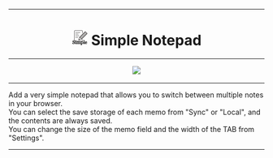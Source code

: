 
***

<h1 align="center">
  <img src="https://github.com/Keinsleif/Simple_Notepad/blob/master/src/128.png" height="32" width="32" />
  Simple Notepad
</h1>

***
<p align="center">
<a href="https://chrome.google.com/webstore/detail/simple-notepad/gmcbcmahcbcmmlofmdmnmjfhojegpbdh">
  <img src="https://gist.githubusercontent.com/Keinsleif/25e76d4dac22454e94b56671363ae87a/raw/0a3343c9421f623cab07cceb25b5eca159e5a1b2/webstore.svg" width="300"/>
</a>
</p>

***

Add a very simple notepad that allows you to switch between multiple notes in your browser.  
You can select the save storage of each memo from "Sync" or "Local", and the contents are always saved.  
You can change the size of the memo field and the width of the TAB from "Settings".  

***
